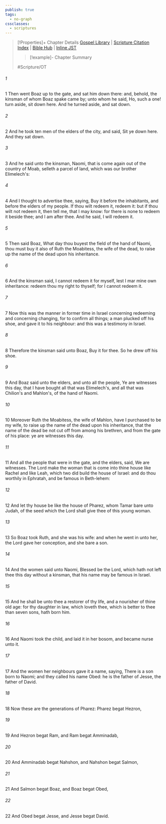 ```yaml
---
publish: true
tags:
  - no-graph
cssclasses:
  - scriptures
---
```

>[!Properties]+ Chapter Details
>[Gospel Library](https://churchofjesuschrist.org/study/scriptures/ot/ruth/4?lang=eng)    |    [Scripture Citation Index](https://scriptures.byu.edu/#06c04::c06c04)    |    [Bible Hub](https://biblehub.com/ruth/4.htm)    |    [Inline JST](https://scripturetoolbox.com/html/ic/Ruth/4.html)
>>[!example]- Chapter Summary
>> 
> 
>
>#Scripture/OT
###### 1
1 Then went Boaz up to the gate, and sat him down there: and, behold, the kinsman of whom Boaz spake came by; unto whom he said, Ho, such a one! turn aside, sit down here. And he turned aside, and sat down.
###### 2
2 And he took ten men of the elders of the city, and said, Sit ye down here. And they sat down.
###### 3
3 And he said unto the kinsman, Naomi, that is come again out of the country of Moab, selleth a parcel of land, which was our brother Elimelech's:
###### 4
4 And I thought to advertise thee, saying, Buy it before the inhabitants, and before the elders of my people. If thou wilt redeem it, redeem it: but if thou wilt not redeem it, then tell me, that I may know: for there is none to redeem it beside thee; and I am after thee. And he said, I will redeem it.
###### 5
5 Then said Boaz, What day thou buyest the field of the hand of Naomi, thou must buy it also of Ruth the Moabitess, the wife of the dead, to raise up the name of the dead upon his inheritance.
###### 6
6 And the kinsman said, I cannot redeem it for myself, lest I mar mine own inheritance: redeem thou my right to thyself; for I cannot redeem it.
###### 7
7 Now this was the manner in former time in Israel concerning redeeming and concerning changing, for to confirm all things; a man plucked off his shoe, and gave it to his neighbour: and this was a testimony in Israel.
###### 8
8 Therefore the kinsman said unto Boaz, Buy it for thee. So he drew off his shoe.
###### 9
9 And Boaz said unto the elders, and unto all the people, Ye are witnesses this day, that I have bought all that was Elimelech's, and all that was Chilion's and Mahlon's, of the hand of Naomi.
###### 10
10 Moreover Ruth the Moabitess, the wife of Mahlon, have I purchased to be my wife, to raise up the name of the dead upon his inheritance, that the name of the dead be not cut off from among his brethren, and from the gate of his place: ye are witnesses this day.
###### 11
11 And all the people that were in the gate, and the elders, said, We are witnesses. The Lord make the woman that is come into thine house like Rachel and like Leah, which two did build the house of Israel: and do thou worthily in Ephratah, and be famous in Beth-lehem:
###### 12
12 And let thy house be like the house of Pharez, whom Tamar bare unto Judah, of the seed which the Lord shall give thee of this young woman.
###### 13
13 So Boaz took Ruth, and she was his wife: and when he went in unto her, the Lord gave her conception, and she bare a son.
###### 14
14 And the women said unto Naomi, Blessed be the Lord, which hath not left thee this day without a kinsman, that his name may be famous in Israel.
###### 15
15 And he shall be unto thee a restorer of thy life, and a nourisher of thine old age: for thy daughter in law, which loveth thee, which is better to thee than seven sons, hath born him.
###### 16
16 And Naomi took the child, and laid it in her bosom, and became nurse unto it.
###### 17
17 And the women her neighbours gave it a name, saying, There is a son born to Naomi; and they called his name Obed: he is the father of Jesse, the father of David.
###### 18
18 Now these are the generations of Pharez: Pharez begat Hezron,
###### 19
19 And Hezron begat Ram, and Ram begat Amminadab,
###### 20
20 And Amminadab begat Nahshon, and Nahshon begat Salmon,
###### 21
21 And Salmon begat Boaz, and Boaz begat Obed,
###### 22
22 And Obed begat Jesse, and Jesse begat David.

